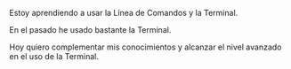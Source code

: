 Estoy aprendiendo a usar la Línea de Comandos y la Terminal.

En el pasado he usado bastante la Terminal.

Hoy quiero complementar mis conocimientos y alcanzar el nivel avanzado en el uso de la Terminal.
